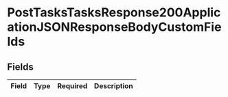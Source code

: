 # PostTasksTasksResponse200ApplicationJSONResponseBodyCustomFields


## Fields

| Field       | Type        | Required    | Description |
| ----------- | ----------- | ----------- | ----------- |